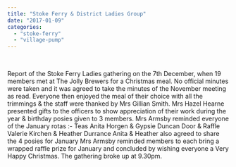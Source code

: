```yaml
---
title: "Stoke Ferry & District Ladies Group"
date: "2017-01-09"
categories: 
  - "stoke-ferry"
  - "village-pump"
---
```


 

Report of the Stoke Ferry Ladies gathering on the 7th December, when 19 members met at The Jolly Brewers for a Christmas meal. No official minutes were taken and it was agreed to take the minutes of the November meeting as read. Everyone then enjoyed the meal of their choice with all the trimmings & the staff were thanked by Mrs Gillian Smith. Mrs Hazel Hearne presented gifts to the officers to show appreciation of their work during the year & birthday posies given to 3 members. Mrs Armsby reminded everyone of the January rotas :- Teas Anita Horgen & Gypsie Duncan Door & Raffle Valerie Kirchen & Heather Durrance Anita & Heather also agreed to share the 4 posies for January Mrs Armsby reminded members to each bring a wrapped raffle prize for January and concluded by wishing everyone a Very Happy Christmas. The gathering broke up at 9.30pm.
